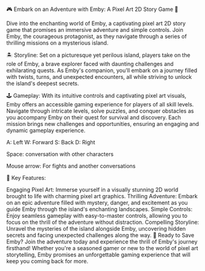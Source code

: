 🎮 Embark on an Adventure with Emby: A Pixel Art 2D Story Game 🌟

Dive into the enchanting world of Emby, a captivating pixel art 2D story game that promises an immersive adventure and simple controls. Join Emby, the courageous protagonist, as they navigate through a series of thrilling missions on a mysterious island.

🏝️ Storyline:
Set on a picturesque yet perilous island, players take on the role of Emby, a brave explorer faced with daunting challenges and exhilarating quests. As Emby's companion, you'll embark on a journey filled with twists, turns, and unexpected encounters, all while striving to unlock the island's deepest secrets.

🕹️ Gameplay:
With its intuitive controls and captivating pixel art visuals, Emby offers an accessible gaming experience for players of all skill levels. Navigate through intricate levels, solve puzzles, and conquer obstacles as you accompany Emby on their quest for survival and discovery. Each mission brings new challenges and opportunities, ensuring an engaging and dynamic gameplay experience.

A: Left
W: Forward
S: Back
D: Right

Space: conversation with other characters

Mouse arrow: For fights and another conversations

🌟 Key Features:

Engaging Pixel Art: Immerse yourself in a visually stunning 2D world brought to life with charming pixel art graphics.
Thrilling Adventure: Embark on an epic adventure filled with mystery, danger, and excitement as you guide Emby through the island's enchanting landscapes.
Simple Controls: Enjoy seamless gameplay with easy-to-master controls, allowing you to focus on the thrill of the adventure without distraction.
Compelling Storyline: Unravel the mysteries of the island alongside Emby, uncovering hidden secrets and facing unexpected challenges along the way.
🎉 Ready to Save Emby?
Join the adventure today and experience the thrill of Emby's journey firsthand! Whether you're a seasoned gamer or new to the world of pixel art storytelling, Emby promises an unforgettable gaming experience that will keep you coming back for more.
